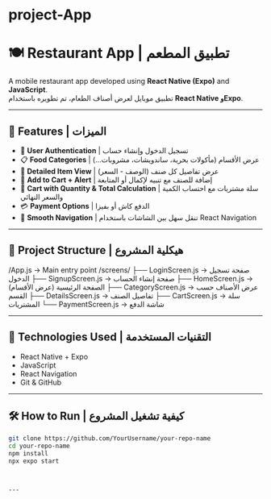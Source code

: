 # project-App
# 🍽️ Restaurant App | تطبيق المطعم

A mobile restaurant app developed using **React Native (Expo)** and **JavaScript**.  
تطبيق موبايل لعرض أصناف الطعام، تم تطويره باستخدام **React Native وExpo**.

---

## 🚀 Features | الميزات

- 🔐 **User Authentication** | تسجيل الدخول وإنشاء حساب  
- 📋 **Food Categories** | عرض الأقسام (مأكولات بحرية، ساندويشات، مشروبات...)
- 🧾 **Detailed Item View** | عرض تفاصيل كل صنف (الوصف - السعر)
- 💬 **Add to Cart + Alert** | إضافة للصنف مع تنبيه لإكمال أو المتابعة
- 🛒 **Cart with Quantity & Total Calculation** | سلة مشتريات مع احتساب الكمية والسعر النهائي
- 💳 **Payment Options** | الدفع كاش أو بفيزا
- 🧭 **Smooth Navigation** | تنقل سهل بين الشاشات باستخدام React Navigation

---

## 📂 Project Structure | هيكلية المشروع
/App.js → Main entry point
/screens/
├── LoginScreen.js → صفحة تسجيل الدخول
├── SignupScreen.js → صفحة إنشاء الحساب
├── HomeScreen.js → الصفحة الرئيسية (عرض الأقسام)
├── CategoryScreen.js → عرض الأصناف حسب القسم
├── DetailsScreen.js → تفاصيل الصنف
├── CartScreen.js → سلة المشتريات
└── PaymentScreen.js → شاشة الدفع

---

## 🧠 Technologies Used | التقنيات المستخدمة

- React Native + Expo  
- JavaScript  
- React Navigation  
- Git & GitHub  

---

## 🛠️ How to Run | كيفية تشغيل المشروع

```bash
git clone https://github.com/YourUsername/your-repo-name
cd your-repo-name
npm install
npx expo start



---


